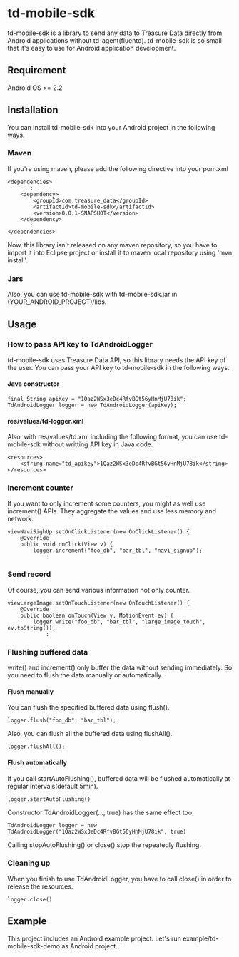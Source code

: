 # td-mobile-sdk

td-mobile-sdk is a library to send any data to Treasure Data directly from Android applications without td-agent(fluentd). td-mobile-sdk is so small that it's easy to use for Android application development.

## Requirement

Android OS >= 2.2

## Installation

You can install td-mobile-sdk into your Android project in the following ways.

### Maven

If you're using maven, please add the following directive into your pom.xml

    <dependencies>
           :
        <dependency>
            <groupId>com.treasure_data</groupId>
            <artifactId>td-mobile-sdk</artifactId>
            <version>0.0.1-SNAPSHOT</version>
        </dependency>
           :
    </dependencies>

Now, this library isn't released on any maven repository, so you have to import it into Eclipse project or install it to maven local repository using 'mvn install'.

### Jars

Also, you can use td-mobile-sdk with td-mobile-sdk.jar in (YOUR_ANDROID_PROJECT)/libs.

## Usage

### How to pass API key to TdAndroidLogger

td-mobile-sdk uses Treasure Data API, so this library needs the API key of the user. You can pass your API key to td-mobile-sdk in the following ways.

#### Java constructor

    final String apiKey = "1Qaz2WSx3eDc4RfvBGt56yHnMjU78ik";
    TdAndroidLogger logger = new TdAndroidLogger(apiKey);

#### res/values/td-logger.xml

Also, with res/values/td.xml including the following format, you can use td-mobile-sdk without writting API key in Java code.

    <resources>
        <string name="td_apikey">1Qaz2WSx3eDc4RfvBGt56yHnMjU78ik</string>
    </resources>

### Increment counter

If you want to only increment some counters, you might as well use increment() APIs. They aggregate the values and use less memory and network.

    viewNaviSighUp.setOnClickListener(new OnClickListener() {
        @Override
        public void onClick(View v) {
            logger.increment("foo_db", "bar_tbl", "navi_signup");
                :

### Send record

Of course, you can send various information not only counter.

    viewLargeImage.setOnTouchListener(new OnTouchListener() {
        @Override
        public boolean onTouch(View v, MotionEvent ev) {
            logger.write("foo_db", "bar_tbl", "large_image_touch", ev.toString());
                :

### Flushing buffered data

write() and increment() only buffer the data without sending immediately. So you need to flush the data manually or automatically.

#### Flush manually

You can flush the specified buffered data using flush().

    logger.flush("foo_db", "bar_tbl");

Also, you can flush all the buffered data using flushAll().

    logger.flushAll();

#### Flush automatically

If you call startAutoFlushing(), buffered data will be flushed automatically at regular intervals(default 5min).

    logger.startAutoFlushing()

Constructor TdAndroidLogger(..., true) has the same effect too.

    TdAndroidLogger logger = new TdAndroidLogger("1Qaz2WSx3eDc4RfvBGt56yHnMjU78ik", true)

Calling stopAutoFlushing() or close() stop the repeatedly flushing.

### Cleaning up

When you finish to use TdAndroidLogger, you have to call close() in order to release the resources.

    logger.close()

## Example

This project includes an Android example project. Let's run example/td-mobile-sdk-demo as Android project.
